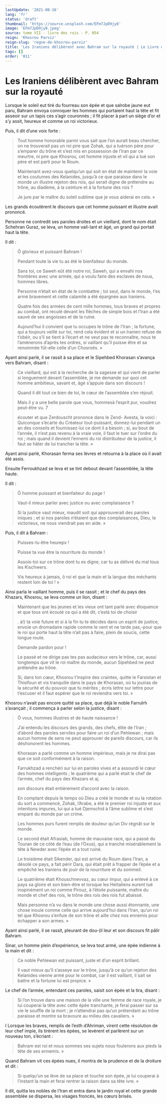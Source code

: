 ```yaml
---
lastUpdate: '2021-08-16'
lang: 'fr'
status: 'draft'
thumbnail: 'https://source.unsplash.com/EFm7JpD9jy8'
image: 'EFm7JpD9jy8.jpeg'
source: tome VII - livre des rois - P. 054
reign: 'Khosrou Parviz'
reign-slug: 'regne-de-khosrou-parviz'
title: 'Les Iraniens délibèrent avec Bahram sur la royauté | Le Livre des Rois | Shâhnâmeh'
tags: []
order: '011'
---
```


<!-- LTeX: language=fr -->

# Les Iraniens délibèrent avec Bahram sur la royauté

Lorsque le soleil eut tiré du fourreau son épée et que salrobe jaune eut paru, Bahram envoya conroquer les hommes qui portaient haut la tête et fit asseoir sur un tapis ces s’agir couronnés ; il fit placer à part un siège d’or et s’y assit, heureux et comme un roi victorieux.

Puis, il dit d’une voix forte :

> Tout homme honorable parmi vous sait que l’on aurait beau chercher, on ne trouverait pas un roi pire que Zohak, qui a tuérson père pour s’emparer du trône et s’est mis en possession de l’Iran par ce meurtre, ni pire que Khosrou, cet homme injuste et vil qui a tué son père et est parti pour le Roum.
>
> Maintenant avez-vous quelqu’un qui soit en état de maintenir la voie et les coutumes des Keïanides, jusqu’à ce que paraisse dans le monde un illustre rejeton des rois, qui serait digne de prétendre au trône, au diadème, à la ceinture et à la fortune des rois ?
>
> Je jure par le maître du soleil sublime que je vous aiderai en cela. »

Les grands écoutèrent le discours que cet homme puissant et illustre avait prononcé.

Personne ne contredit ses paroles droites et un vieillard, dont le nom était Schehran Guraz, se leva, un homme vail-Iant et âgé, un grand qui portait haut la tête.

Il dit :

> Ô glorieux et puissant Bahram !
>
> Pendant toute la vie tu as été le bienfaiteur du monde.
>
> Sans toi, ce Saweh eût été notre roi, Saweh, qui a envahi nos frontières avec une armée, qui a voulu faire des esclaves de nous, hommes libres.
>
> Personne n’était en état de le combattre ; toi seul, dans le monde, t’es armé bravement et cette calamité a été épargnée aux Iraniens.
>
> Quatre fois des armées de cent mille hommes, tous braves et propres au combat, ont reculé devant les flèches de simple bois et l’Iran a été sauvé de ses angoisses et de la ruine.
>
> Aujourd’hui il convient que tu occupes le trône de l’Iran ; la fortune, qui a toujours veillé sur toi, rend cela évident et si un Iranien refuse de t’obéir, ou s’il se tient à l’écart et ne veut pas te reconnaître, nous te l’amènerons d’après tes ordres, si vaillant qu’il puisse être et sa renommée fût-elle celle d’un Chosroës. »

Ayant ainsi parlé, il se rassit à sa place et le Sipehbed Khorasan s’avança vers Bahram, disant :

> Ce vieillard, qui est à la recherche de la sagesse et qui vient de parler si longuement devant l’assemblée, je me demande sur quoi cet homme ambitieux, savant et, âgé s’appuie dans son discours !
>
> Quand il dit tout ce bien de toi, le cœur de l’assemblée s’en réjouit.
>
> Mais il y a une belle parole que vous, hommesà l’esprit pur, voudrez peut-être vu. 7
>
> écouter et que Zerdouscht prononce dans le Zend-
Avesta, la voici : Quiconque s’écarte du Créateur tout-puissant, donnez-lui pendant un an des conseils et fournissez-lui ce dont il a besoin ; si, au bout de l’année, il n’est pas revenu à la vraie voie, il faut le tuer sur l’ordre du roi ; mais quand il devient l’ennemi du roi distributeur de la justice, il faut se hâter de lui trancher la tête. »

Ayant ainsi parlé, Khorasan ferma ses lèvres et retourna à la place où il avait été assis.

Ensuite Ferroukhzad se leva et se tint debout devant l’assemblée, la tête haute.

Il dit :

> Ô homme puissant et bienfaiteur du page !
>
> Vaut-il mieux parler avec justice ou avec complaisance ?
>
> Si la justice vaut mieux, maudit soit qui approuverait des paroles iniques ; et si nos paroles n’étaient que des complaisances, Dieu, le victorieux, ne nous viendrait pas en aide. »

Puis, il dit à Bahram :

> Puisses-tu être heurepx !
>
> Puisse ta vue être la nourriture du monde !
>
> Assois-toi sur ce trône dont tu es digne, car tu as délivré du mal tous les Kischwers.
>
> Vis heureux à jamais, ô roi et que la main et la langue des méchants restent loin de toi ! »

Ainsi parla le vaillant homme, puis il se rassit ; et le chef du pays des Khazars, Khosrou, se leva comme un lion, disant :

> Maintenant que les jeunes et les vieux ont tant parlé avec éloquence et que tous ont écouté ce qui a été dit, c’està toi de choisir
>
> . à!) ta voie future et si à la fin tu te décides dans un esprit de justice, envoie un dromadaire rapide comme le vent et ne tarde pas,-pour que le roi qui porte haut la tête n’ait pas à faire, plein de soucis, cette longue route.
>
> Demande pardon pour !
>
> Le passé et ne dirige pas tes pas audacieux vers le trône, car, aussi longtemps que vit le roi maître du monde, aucun Sipehbed ne peut prétendre au trône.
>
> Si, dans ton cœur, Khosrou t’inspire des craintes, quitte le Farsistan et Thisifoun et vis tranquille dans le pays de Khorasan, où tu jouiras de la sécurité et du pouvoir que tu mérites ; écris lettre sur lettre pour t’excuser et il faut espérer que le roi reviendra vers toi. »

Khosrou n’avait pas encore quitté sa place, que déjà le noble Farrulrh s’avançait ; il commença à parler selon la justice, disant :

> Ô vous, hommes illustres et de haute naissance !
>
> J’ai entendu les discours des grands, des chefs, élite de l’Iran ; d’abord des paroles serviles pour faire un roi d’un Pehlewan ; mais aucun homme de sens ne peut approuver de pareils discours, car ils déshonorent les hommes.
>
> Khorasan a parlé comme un homme impérieux, mais je ne dirai pas que ce soit conformément à la raison.
>
> Farrukhzad a renchéri sur lui en paroles vives et a assourdi le cœur des hommes intelligents ; le quatrième qui a parlé était le chef de l’armée, chef du pays des Khazars et aj.
>
> son discours était entièrement d’accord avec la raison.
>
> En comptant depuis le temps où Dieu a créé le monde et ou la rotation du sort a commencé, Zohak, l’Arabe, a été le premier roi injuste et aux intentions impures, lui qui a tué Djemschid à l’âme sublime et s’est emparé du monde par un crime.
>
> Les hommes purs furent remplis de douleur qu’un Div régnât sur le monde.
>
> Le second était Afrasiab, homme de mauvaise race, qui a passé du Touran de ce côté de l’eau (de l’Oxus), qui a tranché misérablement la tête à Newder avec l’épée et a tout ruiné.
>
> Le troisième était Sikender, qui est arrivé du Roum dans l’Iran, a désolé ce pays, a fait périr Dara, qui était prêt à frapper de l’épée et a empêché les Iraniens de jouir de la nourriture et du sommeil.
>
> Le quatrième était Khouschnevvaz, au cœur impur, qui a enlevé à ce pays sa gloire et son bien-être et lorsque les Heïtaliens eurent tué inopinément un roi comme Pirouz, à l’étoile puissante, maître du monde et chef des rois, le trône des rois des rois fut abaissé.
>
> Mais personne n’a vu dans le monde une chose aussi étonnante, une chose inouïe comme celle qui arrive aujourd’hui dans l’Iran, qu’un roi tel que Khosrou s’enfuie de son trône et aille chez nos ennemis pour échapper a son armes. »

Ayant ainsi parlé, il se rassit, pleurant de dou-(il leur et son discours fit pâlir Bahram.

Sinar, un homme plein d’expérience, se leva tout armé, une épée indienne à la main et dit :

> Ce noble Pehlewan est puissant, juste et d’un esprit brillant.
>
> Il vaut mieux qu’il s’asseye sur le trône, jusqu’à ce qu’un rejeton des Keïanides vienne armé pour le combat, car il est vaillant, il sait se battre et la fortune lui est propice. »

Le chef de l’armée, entendant ces paroles, saisit son épée et la tira, disant :

> Si l’on trouve dans une maison de la ville une femme de race royale, je lui couperai la tête avec cette épée tranchante, je ferai passer sur sa vie le souffle de la mort ; je n’attendrai pas qu’un prétendant au trône paraisse et montre sa bravoure au milieu des cavaliers. »

I Lorsque les braves, remplis de l’esth d’Ahriman, virent cette résolution de leur chef impie, ils tirèrent les épées, se levèrent et parlèrent sur un nouveau ton, s’écriant :

> Bahram est roi et nous sommes ses sujets nous foulerons aux pieds la tête de ses ennemis. »

Quand Bahram vit ces épées nues, il montra de la prudence et de la droiture et dit :

> Si quelqu’un se lève de sa place et touche son épée, je lui couperai à l’instant la main et ferai rentrer la raison dans sa tête ivre. »

Il dit, quitta les nobles de l’Iran et entra dans le jardin royal et cette grande assemblée se dispersa, les visages froncés, les cœurs brisés.
